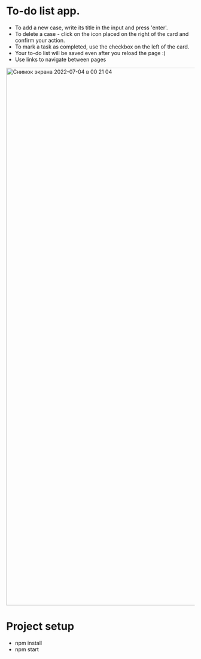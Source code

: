 # To-do list app.  
* To add a new case, write its title in the input and press 'enter'.   
* To delete a case - click on the icon placed on the right of the card and confirm your action.      
* To mark a task as completed, use the checkbox on the left of the card.   
* Your to-do list will be saved even after you reload the page :)
* Use links to navigate between pages
<img width="1437" alt="Снимок экрана 2022-07-04 в 00 21 04" src="https://user-images.githubusercontent.com/72469143/177058072-d8ef5f7f-120c-4706-a11e-2db98de8fa8a.png">


# Project setup
- npm install
- npm start
